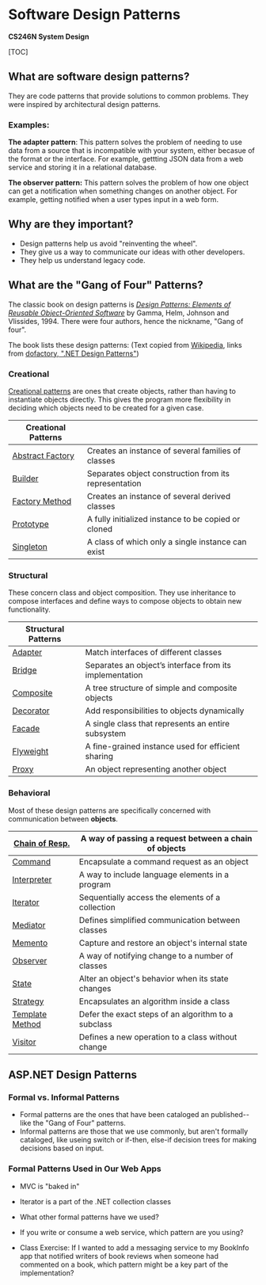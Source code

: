 # Software Design Patterns

**CS246N System Design**

[TOC]

## What are software design patterns?

They are code patterns that provide solutions to common problems. They were inspired by architectural design patterns.

### Examples:

**The adapter pattern**: This pattern solves the problem of needing to use data from a source that is incompatible with your system, either becasue of the format or the interface. For example, gettting JSON data from a web service and storing it in a relational database.

**The observer pattern:** This pattern solves the problem of how one object can get a notification when something changes on another object. For example, getting notified when a user types input in a web form.

## Why are they important?

- Design patterns help us avoid "reinventing the wheel".
- They give us a way to communicate our ideas with other developers.
- They help us understand legacy code.

## What are the "Gang of Four" Patterns?

The classic book on design patterns is [*Design Patterns: Elements of Reusable Object-Oriented Software*](https://en.wikipedia.org/wiki/Design_Patterns) by Gamma, Helm, Johnson and Vlissides, 1994. There were four authors, hence the nickname, "Gang of four".

The book lists these design patterns:
(Text copied from [Wikipedia](https://en.wikipedia.org/wiki/Design_Patterns), links from [dofactory, ".NET Design Patterns"](https://www.dofactory.com/net/design-patterns))

### Creational

[Creational patterns](https://en.wikipedia.org/wiki/Creational_pattern) are ones that create objects, rather than having to instantiate objects directly. This gives the program more flexibility in deciding which objects need to be created for a given case.

| Creational Patterns                                          |                                                       |
| ------------------------------------------------------------ | ----------------------------------------------------- |
| [Abstract Factory](https://www.dofactory.com/net/abstract-factory-design-pattern) | Creates an instance of several families of classes    |
| [Builder](https://www.dofactory.com/net/builder-design-pattern) | Separates object construction from its representation |
| [Factory Method](https://www.dofactory.com/net/factory-method-design-pattern) | Creates an instance of several derived classes        |
| [Prototype](https://www.dofactory.com/net/prototype-design-pattern) | A fully initialized instance to be copied or cloned   |
| [Singleton](https://www.dofactory.com/net/singleton-design-pattern) | A class of which only a single instance can exist     |

### Structural

These concern class and object composition. They use inheritance to compose interfaces and define ways to compose objects to obtain new functionality.

| Structural Patterns                                          |                                                         |
| ------------------------------------------------------------ | ------------------------------------------------------- |
| [Adapter](https://www.dofactory.com/net/adapter-design-pattern) | Match interfaces of different classes                   |
| [Bridge](https://www.dofactory.com/net/bridge-design-pattern) | Separates an object’s interface from its implementation |
| [Composite](https://www.dofactory.com/net/composite-design-pattern) | A tree structure of simple and composite objects        |
| [Decorator](https://www.dofactory.com/net/decorator-design-pattern) | Add responsibilities to objects dynamically             |
| [Facade](https://www.dofactory.com/net/facade-design-pattern) | A single class that represents an entire subsystem      |
| [Flyweight](https://www.dofactory.com/net/flyweight-design-pattern) | A fine-grained instance used for efficient sharing      |
| [Proxy](https://www.dofactory.com/net/proxy-design-pattern)  | An object representing another object                   |

### Behavioral

Most of these design patterns are specifically concerned with communication between **objects**.

| [Chain of Resp.](https://www.dofactory.com/net/chain-of-responsibility-design-pattern) | A way of passing a request between a chain of objects |
| ------------------------------------------------------------ | ----------------------------------------------------- |
| [Command](https://www.dofactory.com/net/command-design-pattern) | Encapsulate a command request as an object            |
| [Interpreter](https://www.dofactory.com/net/interpreter-design-pattern) | A way to include language elements in a program       |
| [Iterator](https://www.dofactory.com/net/iterator-design-pattern) | Sequentially access the elements of a collection      |
| [Mediator](https://www.dofactory.com/net/mediator-design-pattern) | Defines simplified communication between classes      |
| [Memento](https://www.dofactory.com/net/memento-design-pattern) | Capture and restore an object's internal state        |
| [Observer](https://www.dofactory.com/net/observer-design-pattern) | A way of notifying change to a number of classes      |
| [State](https://www.dofactory.com/net/state-design-pattern)  | Alter an object's behavior when its state changes     |
| [Strategy](https://www.dofactory.com/net/strategy-design-pattern) | Encapsulates an algorithm inside a class              |
| [Template Method](https://www.dofactory.com/net/template-method-design-pattern) | Defer the exact steps of an algorithm to a subclass   |
| [Visitor](https://www.dofactory.com/net/visitor-design-pattern) | Defines a new operation to a class without change     |



## ASP.NET Design Patterns

### Formal vs. Informal Patterns

- Formal patterns are the ones that have been cataloged an published--like the "Gang of Four" patterns.
- Informal patterns are those that we use commonly, but aren't formally cataloged, like useing switch or if-then, else-if decision trees for making decisions based on input.

### Formal Patterns Used in Our Web Apps

- MVC is "baked in"

- Iterator is a part of the .NET collection classes

- What other formal patterns have we used?

  <div hidden>Repository, EF is an example of a provider</div>

- If you write or consume a web service, which pattern are you using?

  <div hidden>Service Agent</div>

- Class Exercise: If I wanted to add a messaging service to my BookInfo app that notified writers of book reviews when someone had commented on a book, which pattern might be a key part of the implementation?

